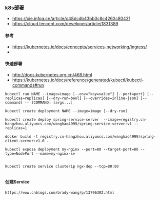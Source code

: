 
### k8s部署
* https://xie.infoq.cn/article/c48dcdb43bb3c8c4263c8043f
* https://cloud.tencent.com/developer/article/1831389


#### 参考
* https://kubernetes.io/docs/concepts/services-networking/ingress/
* 


#### 快速部署
* http://docs.kubernetes.org.cn/468.html
* https://kubernetes.io/docs/reference/generated/kubectl/kubectl-commands#run
```
kubectl run NAME --image=image [--env="key=value"] [--port=port] [--replicas=replicas] [--dry-run=bool] [--overrides=inline-json] [--command] -- [COMMAND] [args...]

kubectl create deployment NAME --image=image [--dry-run]
 
kubectl create deploy spring-service-server  --image=registry.cn-hangzhou.aliyuncs.com/wanghao4999/spring-service-server:v1 --replicas=1

docker build -t registry.cn-hangzhou.aliyuncs.com/wanghao4999/spring-client-server:v1.0 .

kubectl expose deployment my-nginx --port=80 --target-port=80 --type=NodePort --name=my-nginx-sv


kubectl create service clusterip ngx-dep --tcp=80:80
 
```

#### 创建Service
```
https://www.cnblogs.com/brady-wang/p/13796302.html
```
